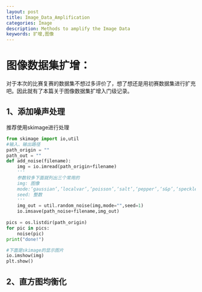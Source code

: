 ```yaml
---
layout: post
title: Image_Data_Amplification
categories: Image
description: Methods to amplify the Image Data
keywords: 扩增,图像
---
```


# 图像数据集扩增：

对于本次的比赛复赛的数据集不想过多评价了，想了想还是用初赛数据集进行扩充吧。因此就有了本篇关于图像数据集扩增入门级记录。

## 1、添加噪声处理

推荐使用skimage进行处理

```python
from skimage import io,util
#输入、输出路径
path_origin = ""
path_out = ""
def add_noise(filename):
    img = io.imread(path_origin+filename)
    '''
    参数较多下面就列出三个常用的
    img: 图像
    mode:‘gaussian’,‘localvar’,‘poisson’,‘salt’,‘pepper’,‘s&p’,‘speckle’
    seed: 整数
    '''
    img_out = util.random_noise(img,mode="",seed=1)
    io.imsave(path_noise+filename,img_out)
    
pics = os.listdir(path_origin)
for pic in pics:
    noise(pic)
print("done!")

#下面是skimage的显示图片
io.imshow(img)
plt.show()
```

## 2、直方图均衡化


